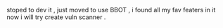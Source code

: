 stoped to dev it , just moved to use BBOT , i found all my fav featers in it now i will try create vuln scanner .
